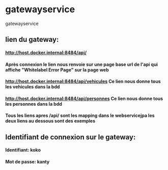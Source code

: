 # gatewayservice
gatewayservice
## lien du gateway:
#### http://host.docker.internal:8484/api/
#### Après connexion le lien nous renvoie sur une page base url de l'api qui affiche "Whitelabel Error Page" sur la page web
#### http://host.docker.internal:8484/api/vehicules  Ce lien nous donne tous les vehicules dans la bdd
#### http://host.docker.internal:8484/api/personnes  Ce lien nous donne tous les personnes dans la bdd
#### Tous les liens apres /api/ sont les mapping dans le webservicejpa les deux liens au dessous sont des exemples
## Identifiant de connexion sur le gateway:
#### Identifiant: koko
#### Mot de passe: kanty
